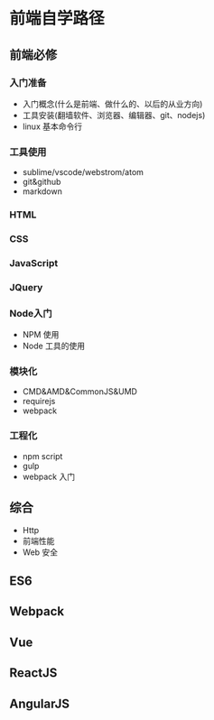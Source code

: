 # 前端自学路径
## 前端必修
### 入门准备
- 入门概念(什么是前端、做什么的、以后的从业方向)
- 工具安装(翻墙软件、浏览器、编辑器、git、nodejs)
- linux 基本命令行
### 工具使用
- sublime/vscode/webstrom/atom
- git&github
- markdown

### HTML


### CSS

### JavaScript

### JQuery

### Node入门
- NPM 使用
- Node 工具的使用

### 模块化
- CMD&AMD&CommonJS&UMD
- requirejs
- webpack

### 工程化
- npm script
- gulp
- webpack 入门

## 综合
- Http
- 前端性能
- Web 安全

## ES6

## Webpack

## Vue

## ReactJS

## AngularJS
